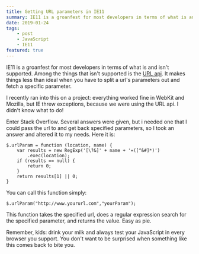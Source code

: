 ```yaml
---
title: Getting URL parameters in IE11
summary: IE11 is a groanfest for most developers in terms of what is and isn't supported. Among the things that isn't supported is the URL api. It makes things less than ideal when you have to split a url's parameters out and fetch a specific parameter....
date: 2019-01-24
tags:
    - post
    - JavaScript
    - IE11
featured: true
---
```


IE11 is a groanfest for most developers in terms of what is and isn't supported. Among the things that isn't supported is the [URL api](https://developer.mozilla.org/en-US/docs/Web/API/URL). It makes things less than ideal when you have to split a url's parameters out and fetch a specific parameter.

I recently ran into this on a project: everything worked fine in WebKit and Mozilla, but IE threw exceptions, because we were using the URL api. I didn't know what to do!

Enter Stack Overflow. Several answers were given, but i needed one that I could pass the url to and get back specified parameters, so I took an answer and altered it to my needs. Here it is:

```
$.urlParam = function (location, name) {
    var results = new RegExp('[\?&]' + name + '=([^&#]*)')
        .exec(location);
    if (results == null) {
        return 0;
    }
    return results[1] || 0;
}
```

You can call this function simply:

```
$.urlParam("http://www.yoururl.com","yourParam");
```

This function takes the specified url, does a regular expression search for the specified parameter, and returns the value. Easy as pie.

Remember, kids: drink your milk and always test your JavaScript in every browser you support. You don't want to be surprised when something like this comes back to bite you. 
